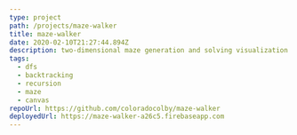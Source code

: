 ```yaml
---
type: project
path: /projects/maze-walker
title: maze-walker
date: 2020-02-10T21:27:44.894Z
description: two-dimensional maze generation and solving visualization
tags:
  - dfs
  - backtracking
  - recursion
  - maze
  - canvas
repoUrl: https://github.com/coloradocolby/maze-walker
deployedUrl: https://maze-walker-a26c5.firebaseapp.com
---
```

